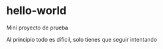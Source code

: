 # hello-world
Mini proyecto de prueba

<p> Al principio todo es dificil, solo tienes que seguir intentando </p>
